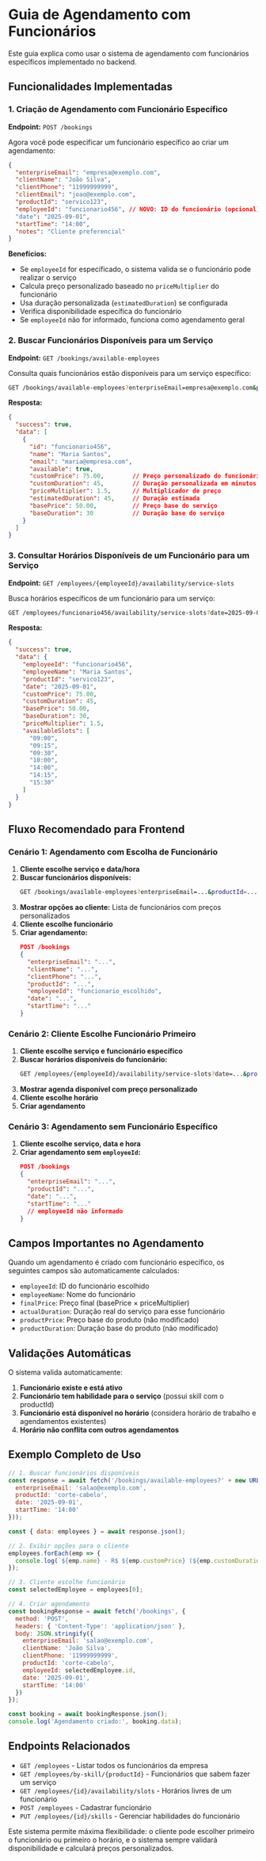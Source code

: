 # Guia de Agendamento com Funcionários

Este guia explica como usar o sistema de agendamento com funcionários específicos implementado no backend.

## Funcionalidades Implementadas

### 1. Criação de Agendamento com Funcionário Específico

**Endpoint:** `POST /bookings`

Agora você pode especificar um funcionário específico ao criar um agendamento:

```json
{
  "enterpriseEmail": "empresa@exemplo.com",
  "clientName": "João Silva",
  "clientPhone": "11999999999",
  "clientEmail": "joao@exemplo.com",
  "productId": "servico123",
  "employeeId": "funcionario456", // NOVO: ID do funcionário (opcional)
  "date": "2025-09-01",
  "startTime": "14:00",
  "notes": "Cliente preferencial"
}
```

**Benefícios:**
- Se `employeeId` for especificado, o sistema valida se o funcionário pode realizar o serviço
- Calcula preço personalizado baseado no `priceMultiplier` do funcionário
- Usa duração personalizada (`estimatedDuration`) se configurada
- Verifica disponibilidade específica do funcionário
- Se `employeeId` não for informado, funciona como agendamento geral

### 2. Buscar Funcionários Disponíveis para um Serviço

**Endpoint:** `GET /bookings/available-employees`

Consulta quais funcionários estão disponíveis para um serviço específico:

```bash
GET /bookings/available-employees?enterpriseEmail=empresa@exemplo.com&productId=servico123&date=2025-09-01&startTime=14:00
```

**Resposta:**
```json
{
  "success": true,
  "data": [
    {
      "id": "funcionario456",
      "name": "Maria Santos",
      "email": "maria@empresa.com",
      "available": true,
      "customPrice": 75.00,        // Preço personalizado do funcionário
      "customDuration": 45,        // Duração personalizada em minutos
      "priceMultiplier": 1.5,      // Multiplicador de preço
      "estimatedDuration": 45,     // Duração estimada
      "basePrice": 50.00,          // Preço base do serviço
      "baseDuration": 30           // Duração base do serviço
    }
  ]
}
```

### 3. Consultar Horários Disponíveis de um Funcionário para um Serviço

**Endpoint:** `GET /employees/{employeeId}/availability/service-slots`

Busca horários específicos de um funcionário para um serviço:

```bash
GET /employees/funcionario456/availability/service-slots?date=2025-09-01&productId=servico123&enterpriseEmail=empresa@exemplo.com
```

**Resposta:**
```json
{
  "success": true,
  "data": {
    "employeeId": "funcionario456",
    "employeeName": "Maria Santos",
    "productId": "servico123",
    "date": "2025-09-01",
    "customPrice": 75.00,
    "customDuration": 45,
    "basePrice": 50.00,
    "baseDuration": 30,
    "priceMultiplier": 1.5,
    "availableSlots": [
      "09:00",
      "09:15",
      "09:30",
      "10:00",
      "14:00",
      "14:15",
      "15:30"
    ]
  }
}
```

## Fluxo Recomendado para Frontend

### Cenário 1: Agendamento com Escolha de Funcionário

1. **Cliente escolhe serviço e data/hora**
2. **Buscar funcionários disponíveis:**
   ```bash
   GET /bookings/available-employees?enterpriseEmail=...&productId=...&date=...&startTime=...
   ```
3. **Mostrar opções ao cliente:** Lista de funcionários com preços personalizados
4. **Cliente escolhe funcionário**
5. **Criar agendamento:**
   ```json
   POST /bookings
   {
     "enterpriseEmail": "...",
     "clientName": "...",
     "clientPhone": "...",
     "productId": "...",
     "employeeId": "funcionario_escolhido",
     "date": "...",
     "startTime": "..."
   }
   ```

### Cenário 2: Cliente Escolhe Funcionário Primeiro

1. **Cliente escolhe serviço e funcionário específico**
2. **Buscar horários disponíveis do funcionário:**
   ```bash
   GET /employees/{employeeId}/availability/service-slots?date=...&productId=...&enterpriseEmail=...
   ```
3. **Mostrar agenda disponível com preço personalizado**
4. **Cliente escolhe horário**
5. **Criar agendamento**

### Cenário 3: Agendamento sem Funcionário Específico

1. **Cliente escolhe serviço, data e hora**
2. **Criar agendamento sem `employeeId`:**
   ```json
   POST /bookings
   {
     "enterpriseEmail": "...",
     "productId": "...",
     "date": "...",
     "startTime": "..."
     // employeeId não informado
   }
   ```

## Campos Importantes no Agendamento

Quando um agendamento é criado com funcionário específico, os seguintes campos são automaticamente calculados:

- `employeeId`: ID do funcionário escolhido
- `employeeName`: Nome do funcionário
- `finalPrice`: Preço final (basePrice × priceMultiplier)
- `actualDuration`: Duração real do serviço para esse funcionário
- `productPrice`: Preço base do produto (não modificado)
- `productDuration`: Duração base do produto (não modificado)

## Validações Automáticas

O sistema valida automaticamente:

1. **Funcionário existe e está ativo**
2. **Funcionário tem habilidade para o serviço** (possui skill com o productId)
3. **Funcionário está disponível no horário** (considera horário de trabalho e agendamentos existentes)
4. **Horário não conflita com outros agendamentos**

## Exemplo Completo de Uso

```javascript
// 1. Buscar funcionários disponíveis
const response = await fetch('/bookings/available-employees?' + new URLSearchParams({
  enterpriseEmail: 'salao@exemplo.com',
  productId: 'corte-cabelo',
  date: '2025-09-01',
  startTime: '14:00'
}));

const { data: employees } = await response.json();

// 2. Exibir opções para o cliente
employees.forEach(emp => {
  console.log(`${emp.name} - R$ ${emp.customPrice} (${emp.customDuration} min)`);
});

// 3. Cliente escolhe funcionário
const selectedEmployee = employees[0];

// 4. Criar agendamento
const bookingResponse = await fetch('/bookings', {
  method: 'POST',
  headers: { 'Content-Type': 'application/json' },
  body: JSON.stringify({
    enterpriseEmail: 'salao@exemplo.com',
    clientName: 'João Silva',
    clientPhone: '11999999999',
    productId: 'corte-cabelo',
    employeeId: selectedEmployee.id,
    date: '2025-09-01',
    startTime: '14:00'
  })
});

const booking = await bookingResponse.json();
console.log('Agendamento criado:', booking.data);
```

## Endpoints Relacionados

- `GET /employees` - Listar todos os funcionários da empresa
- `GET /employees/by-skill/{productId}` - Funcionários que sabem fazer um serviço
- `GET /employees/{id}/availability/slots` - Horários livres de um funcionário
- `POST /employees` - Cadastrar funcionário
- `PUT /employees/{id}/skills` - Gerenciar habilidades do funcionário

Este sistema permite máxima flexibilidade: o cliente pode escolher primeiro o funcionário ou primeiro o horário, e o sistema sempre validará disponibilidade e calculará preços personalizados.
